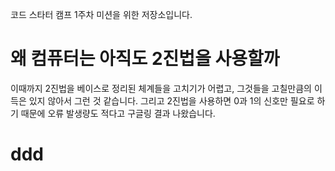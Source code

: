 코드 스타터 캠프 1주차 미션을 위한 저장소입니다.

# 왜 컴퓨터는 아직도 2진법을 사용할까

이때까지 2진법을 베이스로 정리된 체계들을 고치기가 어렵고, 그것들을 고칠만큼의 이득은 있지 않아서 그런 것 같습니다.
그리고 2진법을 사용하면 0과 1의 신호만 필요로 하기 때문에 오류 발생량도 적다고 구글링 결과 나왔습니다.

# ddd